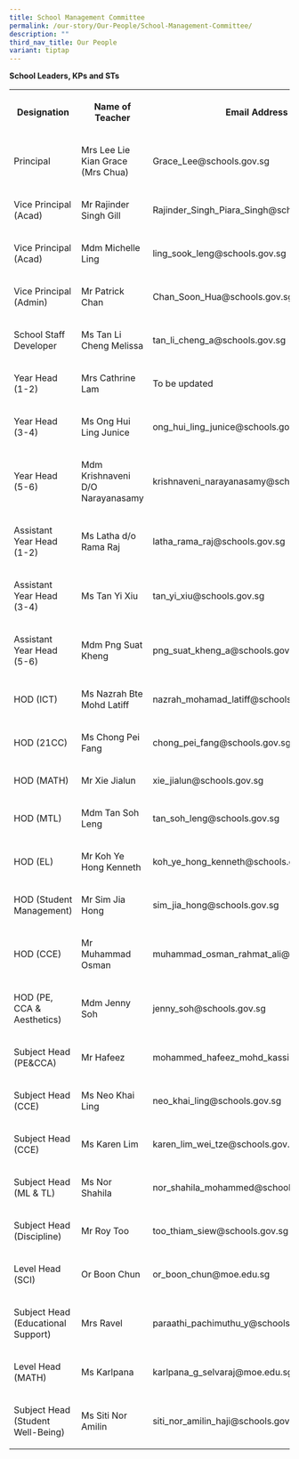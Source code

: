 ```yaml
---
title: School Management Committee
permalink: /our-story/Our-People/School-Management-Committee/
description: ""
third_nav_title: Our People
variant: tiptap
---
```

<p><strong>School Leaders, KPs and STs</strong>
</p>
<table style="minWidth: 75px">
<colgroup>
<col>
<col>
<col>
</colgroup>
<tbody>
<tr>
<th rowspan="1" colspan="1">
<p>Designation</p>
</th>
<th rowspan="1" colspan="1">
<p>Name of Teacher</p>
</th>
<th rowspan="1" colspan="1">
<p>Email Address</p>
</th>
</tr>
<tr>
<td rowspan="1" colspan="1">
<p>Principal</p>
</td>
<td rowspan="1" colspan="1">
<p>Mrs Lee Lie Kian Grace (Mrs Chua)</p>
</td>
<td rowspan="1" colspan="1">
<p>Grace_Lee@schools.gov.sg</p>
</td>
</tr>
<tr>
<td rowspan="1" colspan="1">
<p>Vice Principal (Acad)</p>
</td>
<td rowspan="1" colspan="1">
<p>Mr Rajinder Singh Gill</p>
</td>
<td rowspan="1" colspan="1">
<p>Rajinder_Singh_Piara_Singh@schools.gov.sg</p>
</td>
</tr>
<tr>
<td rowspan="1" colspan="1">
<p>Vice Principal (Acad)</p>
</td>
<td rowspan="1" colspan="1">
<p>Mdm Michelle Ling</p>
</td>
<td rowspan="1" colspan="1">
<p>ling_sook_leng@schools.gov.sg</p>
</td>
</tr>
<tr>
<td rowspan="1" colspan="1">
<p>Vice Principal (Admin)</p>
</td>
<td rowspan="1" colspan="1">
<p>Mr Patrick Chan</p>
</td>
<td rowspan="1" colspan="1">
<p>Chan_Soon_Hua@schools.gov.sg</p>
</td>
</tr>
<tr>
<td rowspan="1" colspan="1">
<p>School Staff Developer</p>
</td>
<td rowspan="1" colspan="1">
<p>Ms Tan Li Cheng Melissa</p>
</td>
<td rowspan="1" colspan="1">
<p>tan_li_cheng_a@schools.gov.sg</p>
</td>
</tr>
<tr>
<td rowspan="1" colspan="1">
<p>Year Head (1-2)</p>
</td>
<td rowspan="1" colspan="1">
<p>Mrs Cathrine Lam</p>
</td>
<td rowspan="1" colspan="1">
<p>To be updated</p>
</td>
</tr>
<tr>
<td rowspan="1" colspan="1">
<p>Year Head (3-4)</p>
</td>
<td rowspan="1" colspan="1">
<p>Ms Ong Hui Ling Junice</p>
</td>
<td rowspan="1" colspan="1">
<p>ong_hui_ling_junice@schools.gov.sg</p>
</td>
</tr>
<tr>
<td rowspan="1" colspan="1">
<p>Year Head (5-6)</p>
</td>
<td rowspan="1" colspan="1">
<p>Mdm Krishnaveni D/O Narayanasamy</p>
</td>
<td rowspan="1" colspan="1">
<p>krishnaveni_narayanasamy@schools.gov.sg</p>
</td>
</tr>
<tr>
<td rowspan="1" colspan="1">
<p>Assistant Year Head (1-2)</p>
</td>
<td rowspan="1" colspan="1">
<p>Ms Latha d/o Rama Raj</p>
</td>
<td rowspan="1" colspan="1">
<p>latha_rama_raj@schools.gov.sg</p>
</td>
</tr>
<tr>
<td rowspan="1" colspan="1">
<p>Assistant Year Head (3-4)</p>
</td>
<td rowspan="1" colspan="1">
<p>Ms Tan Yi Xiu</p>
</td>
<td rowspan="1" colspan="1">
<p>tan_yi_xiu@schools.gov.sg</p>
</td>
</tr>
<tr>
<td rowspan="1" colspan="1">
<p>Assistant Year Head (5-6)</p>
</td>
<td rowspan="1" colspan="1">
<p>Mdm Png Suat Kheng</p>
</td>
<td rowspan="1" colspan="1">
<p>png_suat_kheng_a@schools.gov.sg</p>
</td>
</tr>
<tr>
<td rowspan="1" colspan="1">
<p>HOD (ICT)</p>
</td>
<td rowspan="1" colspan="1">
<p>Ms Nazrah Bte Mohd Latiff</p>
</td>
<td rowspan="1" colspan="1">
<p>nazrah_mohamad_latiff@schools.gov.sg</p>
</td>
</tr>
<tr>
<td rowspan="1" colspan="1">
<p>HOD (21CC)</p>
</td>
<td rowspan="1" colspan="1">
<p>Ms Chong Pei Fang</p>
</td>
<td rowspan="1" colspan="1">
<p>chong_pei_fang@schools.gov.sg</p>
</td>
</tr>
<tr>
<td rowspan="1" colspan="1">
<p>HOD (MATH)</p>
</td>
<td rowspan="1" colspan="1">
<p>Mr Xie Jialun</p>
</td>
<td rowspan="1" colspan="1">
<p>xie_jialun@schools.gov.sg</p>
</td>
</tr>
<tr>
<td rowspan="1" colspan="1">
<p>HOD (MTL)</p>
</td>
<td rowspan="1" colspan="1">
<p>Mdm Tan Soh Leng</p>
</td>
<td rowspan="1" colspan="1">
<p>tan_soh_leng@schools.gov.sg</p>
</td>
</tr>
<tr>
<td rowspan="1" colspan="1">
<p>HOD (EL)</p>
</td>
<td rowspan="1" colspan="1">
<p>Mr Koh Ye Hong Kenneth</p>
</td>
<td rowspan="1" colspan="1">
<p>koh_ye_hong_kenneth@schools.gov.sg</p>
</td>
</tr>
<tr>
<td rowspan="1" colspan="1">
<p>HOD (Student Management)</p>
</td>
<td rowspan="1" colspan="1">
<p>Mr Sim Jia Hong</p>
</td>
<td rowspan="1" colspan="1">
<p>sim_jia_hong@schools.gov.sg</p>
</td>
</tr>
<tr>
<td rowspan="1" colspan="1">
<p>HOD (CCE)</p>
</td>
<td rowspan="1" colspan="1">
<p>Mr Muhammad Osman</p>
</td>
<td rowspan="1" colspan="1">
<p>muhammad_osman_rahmat_ali@schools.gov.sg</p>
</td>
</tr>
<tr>
<td rowspan="1" colspan="1">
<p>HOD (PE, CCA &amp; Aesthetics)</p>
</td>
<td rowspan="1" colspan="1">
<p>Mdm Jenny Soh</p>
</td>
<td rowspan="1" colspan="1">
<p>jenny_soh@schools.gov.sg</p>
</td>
</tr>
<tr>
<td rowspan="1" colspan="1">
<p>Subject Head (PE&amp;CCA)</p>
</td>
<td rowspan="1" colspan="1">
<p>Mr Hafeez</p>
</td>
<td rowspan="1" colspan="1">
<p>mohammed_hafeez_mohd_kassi@schools.gov.sg</p>
</td>
</tr>
<tr>
<td rowspan="1" colspan="1">
<p>Subject Head (CCE)</p>
</td>
<td rowspan="1" colspan="1">
<p>Ms Neo Khai Ling</p>
</td>
<td rowspan="1" colspan="1">
<p>neo_khai_ling@schools.gov.sg</p>
</td>
</tr>
<tr>
<td rowspan="1" colspan="1">
<p>Subject Head (CCE)</p>
</td>
<td rowspan="1" colspan="1">
<p>Ms Karen Lim</p>
</td>
<td rowspan="1" colspan="1">
<p>karen_lim_wei_tze@schools.gov.sg</p>
</td>
</tr>
<tr>
<td rowspan="1" colspan="1">
<p>Subject Head (ML &amp; TL)</p>
</td>
<td rowspan="1" colspan="1">
<p>Ms Nor Shahila</p>
</td>
<td rowspan="1" colspan="1">
<p>nor_shahila_mohammed@schools.gov.sg</p>
</td>
</tr>
<tr>
<td rowspan="1" colspan="1">
<p>Subject Head (Discipline)</p>
</td>
<td rowspan="1" colspan="1">
<p>Mr Roy Too</p>
</td>
<td rowspan="1" colspan="1">
<p>too_thiam_siew@schools.gov.sg</p>
</td>
</tr>
<tr>
<td rowspan="1" colspan="1">
<p>Level Head (SCI)</p>
</td>
<td rowspan="1" colspan="1">
<p>Or Boon Chun</p>
</td>
<td rowspan="1" colspan="1">
<p>or_boon_chun@moe.edu.sg</p>
</td>
</tr>
<tr>
<td rowspan="1" colspan="1">
<p>Subject Head (Educational Support)</p>
</td>
<td rowspan="1" colspan="1">
<p>Mrs Ravel</p>
</td>
<td rowspan="1" colspan="1">
<p>paraathi_pachimuthu_y@schools.gov.sg</p>
</td>
</tr>
<tr>
<td rowspan="1" colspan="1">
<p>Level Head (MATH)</p>
</td>
<td rowspan="1" colspan="1">
<p>Ms Karlpana</p>
</td>
<td rowspan="1" colspan="1">
<p>karlpana_g_selvaraj@moe.edu.sg</p>
</td>
</tr>
<tr>
<td rowspan="1" colspan="1">
<p>Subject Head (Student Well-Being)</p>
</td>
<td rowspan="1" colspan="1">
<p>Ms Siti Nor Amilin</p>
</td>
<td rowspan="1" colspan="1">
<p>siti_nor_amilin_haji@schools.gov.sg</p>
</td>
</tr>
</tbody>
</table>
<p></p>
